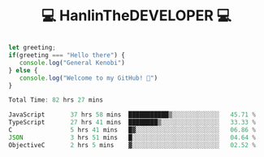 # <p align="center"> 💻 HanlinTheDEVELOPER 💻 </p>
 ```js
let greeting;
 if(greeting === "Hello there") {
    console.log("General Kenobi")
} else { 
    console.log("Welcome to my GitHub! 👋")
}
```



<!--START_SECTION:waka-->

```js
Total Time: 82 hrs 27 mins

JavaScript       37 hrs 58 mins  ███████████▒░░░░░░░░░░░░░   45.71 %
TypeScript       27 hrs 41 mins  ████████▒░░░░░░░░░░░░░░░░   33.33 %
C                5 hrs 41 mins   █▓░░░░░░░░░░░░░░░░░░░░░░░   06.86 %
JSON             3 hrs 51 mins   █░░░░░░░░░░░░░░░░░░░░░░░░   04.64 %
ObjectiveC       2 hrs 5 mins    ▓░░░░░░░░░░░░░░░░░░░░░░░░   02.52 %
```

<!--END_SECTION:waka-->



